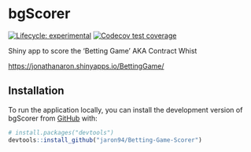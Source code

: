 
<!-- README.md is generated from README.Rmd. Please edit that file -->

# bgScorer

<!-- badges: start -->

[![Lifecycle:
experimental](https://img.shields.io/badge/lifecycle-experimental-orange.svg)](https://lifecycle.r-lib.org/articles/stages.html#experimental)
[![Codecov test
coverage](https://codecov.io/gh/jaron94/Betting-Game-Scorer/branch/master/graph/badge.svg)](https://app.codecov.io/gh/jaron94/Betting-Game-Scorer?branch=master)
<!-- badges: end -->

Shiny app to score the ‘Betting Game’ AKA Contract Whist

<https://jonathanaron.shinyapps.io/BettingGame/>

## Installation

To run the application locally, you can install the development version
of bgScorer from [GitHub](https://github.com/) with:

``` r
# install.packages("devtools")
devtools::install_github("jaron94/Betting-Game-Scorer")
```
